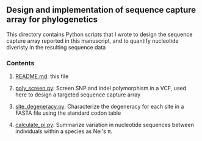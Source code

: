 ## Design and implementation of sequence capture array for phylogenetics

This directory contains Python scripts that I wrote to design the sequence
capture array reported in this manuscript, and to quantify nucleotide diveristy
in the resulting sequence data

### Contents

1. [README.md](https://github.com/BrianSanderson/phylo-seq-cap/blob/master/scripts/README.md): this file

2. [poly_screen.py](https://github.com/BrianSanderson/phylo-seq-cap/blob/master/scripts/poly_screen.py): Screen SNP and indel polymorphism in a VCF, used here to design a targeted sequence capture array

3. [site_degeneracy.py](https://github.com/BrianSanderson/phylo-seq-cap/blob/master/scripts/site_degeneracy.py): Characterize the degeneracy for each site in a FASTA file using the standard
codon table

4. [calculate_pi.py](https://github.com/BrianSanderson/phylo-seq-cap/blob/master/scripts/calculate_pi.py): Summarize variation in nucleotide sequences between individuals within a
species as Nei's &pi;.
